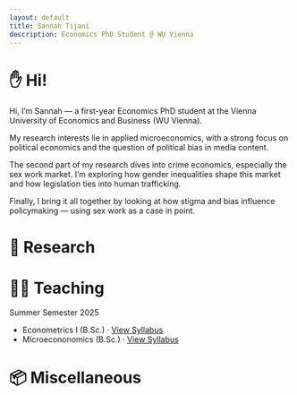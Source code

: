 ```yaml
---
layout: default
title: Sannah Tijani
description: Economics PhD Student @ WU Vienna
---
```


# ✋ Hi!

Hi, I’m Sannah — a first-year Economics PhD student at the Vienna University of Economics and Business (WU Vienna).

My research interests lie in applied microeconomics, with a strong focus on political economics and the question of political bias in media content.

The second part of my research dives into crime economics, especially the sex work market. I’m exploring how gender inequalities shape this market and how legislation ties into human trafficking.

Finally, I bring it all together by looking at how stigma and bias influence policymaking — using sex work as a case in point. 

# 📝 Research



# 👨‍🏫 Teaching

Summer Semester 2025 
* Econometrics I (B.Sc.) · [View Syllabus](https://vvz.wu.ac.at/cgi-bin/vvz.pl?C=L;I=5319;LV=3;L2=S;L3=S;U=H;S=25S;LANG=EN) 
* Microecononomics (B.Sc.) · [View Syllabus](https://vvz.wu.ac.at/cgi-bin/vvz.pl?C=L;I=6359;LV=3;L2=S;L3=S;U=H;S=25S;LANG=EN) 



# 📦 Miscellaneous

